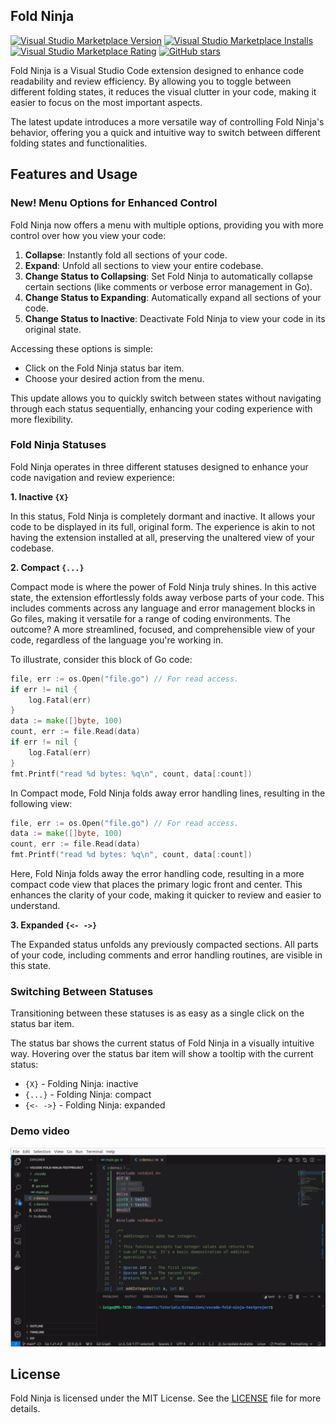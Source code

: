 ## Fold Ninja

[![Visual Studio Marketplace Version](https://img.shields.io/visual-studio-marketplace/v/ietxaniz.fold-ninja)](https://img.shields.io/visual-studio-marketplace/v/ietxaniz.fold-ninja)
[![Visual Studio Marketplace Installs](https://img.shields.io/visual-studio-marketplace/i/ietxaniz.fold-ninja)](https://img.shields.io/visual-studio-marketplace/i/ietxaniz.fold-ninja)
[![Visual Studio Marketplace Rating](https://img.shields.io/visual-studio-marketplace/r/ietxaniz.fold-ninja)](https://img.shields.io/visual-studio-marketplace/r/ietxaniz.fold-ninja)
[![GitHub stars](https://img.shields.io/github/stars/ietxaniz/vscode-fold-ninja)](https://github.com/ietxaniz/vscode-fold-ninja/stargazers)

Fold Ninja is a Visual Studio Code extension designed to enhance code readability and review efficiency. By allowing you to toggle between different folding states, it reduces the visual clutter in your code, making it easier to focus on the most important aspects.

The latest update introduces a more versatile way of controlling Fold Ninja's behavior, offering you a quick and intuitive way to switch between different folding states and functionalities.

## Features and Usage

### New! Menu Options for Enhanced Control

Fold Ninja now offers a menu with multiple options, providing you with more control over how you view your code:

1. **Collapse**: Instantly fold all sections of your code.
2. **Expand**: Unfold all sections to view your entire codebase.
3. **Change Status to Collapsing**: Set Fold Ninja to automatically collapse certain sections (like comments or verbose error management in Go).
4. **Change Status to Expanding**: Automatically expand all sections of your code.
5. **Change Status to Inactive**: Deactivate Fold Ninja to view your code in its original state.

Accessing these options is simple:

- Click on the Fold Ninja status bar item.
- Choose your desired action from the menu.

This update allows you to quickly switch between states without navigating through each status sequentially, enhancing your coding experience with more flexibility.

### Fold Ninja Statuses

Fold Ninja operates in three different statuses designed to enhance your code navigation and review experience:

**1. Inactive `{X}`**

In this status, Fold Ninja is completely dormant and inactive. It allows your code to be displayed in its full, original form. The experience is akin to not having the extension installed at all, preserving the unaltered view of your codebase.

**2. Compact `{...}`**

Compact mode is where the power of Fold Ninja truly shines. In this active state, the extension effortlessly folds away verbose parts of your code. This includes comments across any language and error management blocks in Go files, making it versatile for a range of coding environments. The outcome? A more streamlined, focused, and comprehensible view of your code, regardless of the language you're working in.

To illustrate, consider this block of Go code:

~~~go
file, err := os.Open("file.go") // For read access.
if err != nil {
	log.Fatal(err)
}
data := make([]byte, 100)
count, err := file.Read(data)
if err != nil {
	log.Fatal(err)
}
fmt.Printf("read %d bytes: %q\n", count, data[:count])
~~~

In Compact mode, Fold Ninja folds away error handling lines, resulting in the following view:

~~~go
file, err := os.Open("file.go") // For read access.
data := make([]byte, 100)
count, err := file.Read(data)
fmt.Printf("read %d bytes: %q\n", count, data[:count])
~~~

Here, Fold Ninja folds away the error handling code, resulting in a more compact code view that places the primary logic front and center. This enhances the clarity of your code, making it quicker to review and easier to understand.


**3. Expanded `{<- ->}`**

The Expanded status unfolds any previously compacted sections. All parts of your code, including comments and error handling routines, are visible in this state.

### Switching Between Statuses

Transitioning between these statuses is as easy as a single click on the status bar item.

The status bar shows the current status of Fold Ninja in a visually intuitive way. Hovering over the status bar item will show a tooltip with the current status:

- `{X}` - Folding Ninja: inactive
- `{...}` - Folding Ninja: compact
- `{<- ->}` - Folding Ninja: expanded


### Demo video

![](./doc/fold-ninja-demo.gif)

## License

Fold Ninja is licensed under the MIT License. See the [LICENSE](./LICENSE) file for more details.
